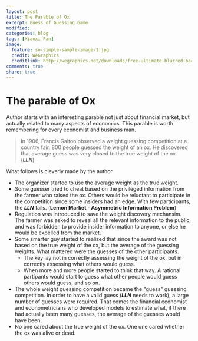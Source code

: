 ```yaml
---
layout: post
title: The Parable of Ox
excerpt: Guess of Guessing Game
modified:
categories: blog
tags: [Xiaoxi Pan]
image:
  feature: so-simple-sample-image-1.jpg
  credit: WeGraphics
  creditlink: http://wegraphics.net/downloads/free-ultimate-blurred-background-pack/
comments: true
share: true
---
```


# The parable of Ox

Author starts with an interesting parable not just about financial market, but actually related to many aspects of economics. This parable is worth remembering for every economist and business man.

> In 1906, Francis Galton observed a weight guessing competition at a country fair. 800 people guessed the weight of an ox. He discovered that average guess was very closed to the true weight of the ox. (***LLN***)

What follows is cleverly made by the author.
- The organizer started to use the average weight as the true weight.
- Some guesser tried to cheat based on the privileged information from the farmer who raised the ox. Others would be reluctant to participate in the competition since some insiders had an edge. With few participants, the **_LLN_** fails. (**Lemon Market - Asymmetric Information Problem**)
- Regulation was introduced to save the weight discovery mechansim. The farmer was asked to reveal all the relevant information to the public, and was forbidden to provide insider information to anyone, or else he would be expelled from the market.
- Some smarter guy started to realized that since the award was not based on the true weight of the ox, but the average of the guessing weights. What mattered were the guesses of the other participants.
  - The key lay not in correctly assessing the weight of the ox, but in correctly assessing what others would guess.
  - When more and more people started to think that way. A rational partipants would start to guess what other people would guess others would guess, and so on.
- The whole weight guessing competition became the "guess" guessing competition. In order to have a valid guess (**_LLN_** needs to work), a large number of guesses were required. That comes the financial economist and econometricians who developed models to estimate what, if there had actually been many guesses, the average of the guesses would have been.
- No one cared about the true weight of the ox. One one cared whether the ox was alive or dead.
